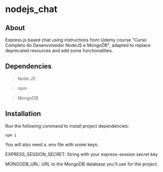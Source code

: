 # nodejs_chat

## About

Express.js based chat using instructions from Udemy course "Curso Completo do Desenvolvedor NodeJS e MongoDB", adapted to replace deprecated resources and add some functionalities.

## Dependencies

> Node.JS

> npm

> MongoDB

## Installation
Run the following command to install project dependencies:

	npm i

You will also need a .env file with some keys:

EXPRESS_SESSION_SECRET: String with your express-session secret key

MONGODB_URL: URL to the MongoDB database you'll use for the project.
